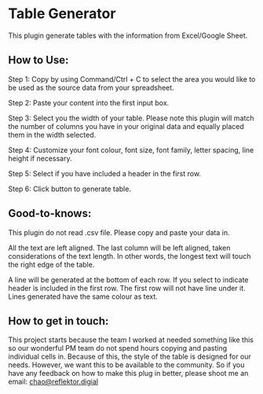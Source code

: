 # Table Generator 

This plugin generate tables with the information from Excel/Google Sheet.

## How to Use:

Step 1: 
Copy by using Command/Ctrl + C to select the area you would like to be used as the 
source data from your spreadsheet.

Step 2: 
Paste your content into the first input box. 

Step 3:
Select you the width of your table. Please note this plugin will match the number of columns you 
have in your original data and equally placed them in the width selected. 

Step 4: 
Customize your font colour, font size, font family, letter spacing, line height if necessary. 

Step 5: 
Select if you have included a header in the first row. 

Step 6: 
Click button to generate table. 

## Good-to-knows:

This plugin do not read .csv file. Please copy and paste your data in.

All the text are left aligned. The last column will be left aligned, taken considerations of the 
text length. In other words, the longest text will touch the right edge of the table. 

A line will be generated at the bottom of each row. If you select to indicate header is included 
in the first row. The first row will not have line under it. Lines generated have the same
colour as text.

## How to get in touch: 

This project starts because the team I worked at needed something like this so our wonderful PM 
team do not spend hours copying and pasting individual cells in. Because of this, the style of 
the table is designed for our needs. However, we want this to be available to the community. So 
if you have any feedback on how to make this plug in better, please shoot me an email: 
chao@reflektor.digial

